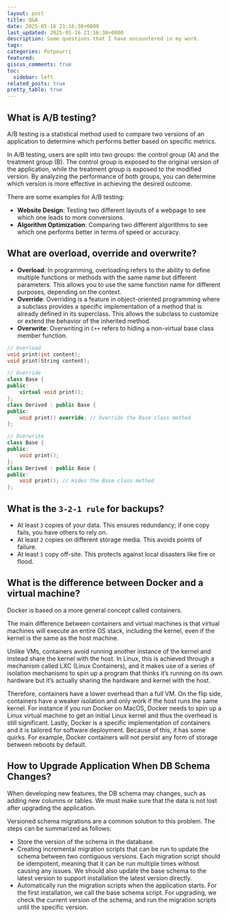 ```yaml
---
layout: post
title: Q&A
date: 2025-05-16 21:16:38+0800
last_updated: 2025-05-16 21:16:38+0800
description: Some questions that I have encountered in my work.
tags:
categories: Potpourri
featured:
giscus_comments: true
toc:
  sidebar: left
related_posts: true
pretty_table: true
---
```


## What is A/B testing?

A/B testing is a statistical method used to compare two versions of an application to determine
which performs better based on specific metrics.

In A/B testing, users are split into two groups: the control group (A) and the treatment group (B).
The control group is exposed to the original version of the application, while the treatment group
is exposed to the modified version. By analyzing the performance of both groups, you can determine
which version is more effective in achieving the desired outcome.

There are some examples for A/B testing:

- **Website Design**: Testing two different layouts of a webpage to see which one leads to more
conversions.
- **Algorithm Optimization**: Comparing two different algorithms to see which one performs better
in terms of speed or accuracy.

## What are overload, override and overwrite?

- **Overload**: In programming, overloading refers to the ability to define multiple functions or
methods with the same name but different parameters. This allows you to use the same function name
for different purposes, depending on the context.
- **Override**: Overriding is a feature in object-oriented programming where a subclass provides a
specific implementation of a method that is already defined in its superclass. This allows the
subclass to customize or extend the behavior of the inherited method.
- **Overwrite**: Overwriting in `C++` refers to hiding a non-virtual base class member function.

```cpp
// Overload
void print(int content);
void print(String content);

// Override
class Base {
public:
    virtual void print();
};
class Derived : public Base {
public:
    void print() override; // Override the Base class method
};

// Overwrite
class Base {
public:
    void print();
};
class Derived : public Base {
public:
    void print(); // Hides the Base class method
};
```

## What is the `3-2-1 rule` for backups?

- At least `3` copies of your data. This ensures redundancy; if one copy fails,
you have others to rely on.
- At least `2` copies on different storage media. This avoids points of failure.
- At least `1` copy off-site. This protects against local disasters like fire or flood.

## What is the difference between Docker and a virtual machine?

Docker is based on a more general concept called containers.

The main difference between containers and virtual machines is
that virtual machines will execute an entire OS stack,
including the kernel, even if the kernel is the same as the host machine.

Unlike VMs, containers avoid running another instance of the kernel
and instead share the kernel with the host.
In Linux, this is achieved through a mechanism called LXC (Linux Containers),
and it makes use of a series of isolation mechanisms to spin up a program
that thinks it’s running on its own hardware
but it’s actually sharing the hardware and kernel with the host.

Therefore, containers have a lower overhead than a full VM.
On the flip side, containers have a weaker isolation and only work if the host runs the same kernel.
For instance if you run Docker on MacOS,
Docker needs to spin up a Linux virtual machine to get an initial Linux kernel
and thus the overhead is still significant.
Lastly, Docker is a specific implementation of containers
and it is tailored for software deployment.
Because of this, it has some quirks.
For example, Docker containers will not persist any form of storage between reboots by default.

## How to Upgrade Application When DB Schema Changes?

When developing new features, the DB schema may changes, such as adding new columns or tables.
We must make sure that the data is not lost after upgrading the application.

Versioned schema migrations are a common solution to this problem.
The steps can be summarized as follows:

* Store the version of the schema in the database.
* Creating incremental migration scripts
that can be run to update the schema between two contiguous versions.
Each migration script should be idempotent,
meaning that it can be run multiple times without causing any issues.
We should also update the base schema to the latest version
to support installation the latest version directly.
* Automatically run the migration scripts when the application starts.
For the first installation, we call the base schema script.
For upgrading, we check the current version of the schema,
and run the migration scripts until the specific version.
